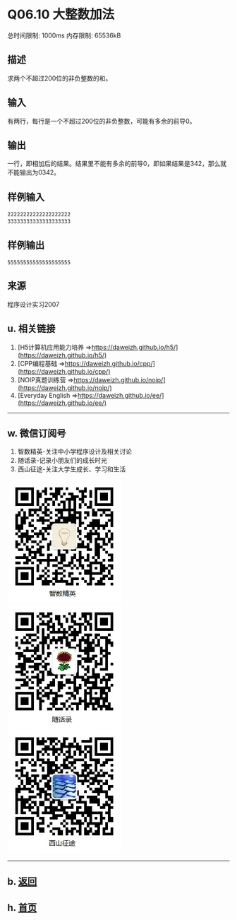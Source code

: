# Q06.10 大整数加法

总时间限制: 1000ms 内存限制: 65536kB

## 描述

求两个不超过200位的非负整数的和。

## 输入

有两行，每行是一个不超过200位的非负整数，可能有多余的前导0。

## 输出

一行，即相加后的结果。结果里不能有多余的前导0，即如果结果是342，那么就不能输出为0342。

## 样例输入

    22222222222222222222
    33333333333333333333

## 样例输出

    55555555555555555555

## 来源

程序设计实习2007


## u. 相关链接

1. [H5计算机应用能力培养 =>https://daweizh.github.io/h5/](https://daweizh.github.io/h5/)
2. [CPP编程基础 =>https://daweizh.github.io/cpp/](https://daweizh.github.io/cpp/)
3. [NOIP真题训练营 =>https://daweizh.github.io/noip/](https://daweizh.github.io/noip/)
4. [Everyday English =>https://daweizh.github.io/ee/](https://daweizh.github.io/ee/)

----------

## w. 微信订阅号

1. 智数精英-关注中小学程序设计及相关讨论
2. 随话录-记录小朋友们的成长时光
3. 西山征途-关注大学生成长、学习和生活

![欢迎关注“智数精英”订阅号](../../assets/me/img/idea8.jpg)
![欢迎关注“随话录”订阅号](../../assets/me/img/shl8.jpg)
![欢迎关注“西山征途”订阅号](../../assets/me/img/xszt8.jpg)

----------

## b. [返回](../)
    
## h. [首页](../../)

